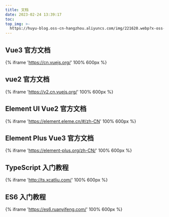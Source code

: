 ```yaml
---
title: 文档
date: 2023-02-24 13:39:17
toc:
top_img: >-
  https://huyu-blog.oss-cn-hangzhou.aliyuncs.com/img/221620.webp?x-oss-process=style/huyu
---
```


## Vue3 官方文档

{% iframe 'https://cn.vuejs.org/' 100% 600px %}

## vue2 官方文档

{% iframe 'https://v2.cn.vuejs.org/' 100% 600px %}

## Element UI Vue2 官方文档

{% iframe 'https://element.eleme.cn/#/zh-CN' 100% 600px %}

## Element Plus Vue3 官方文档

{% iframe 'https://element-plus.org/zh-CN/' 100% 600px %}

## TypeScript 入门教程

{% iframe 'http://ts.xcatliu.com/' 100% 600px %}

## ES6 入门教程

{% iframe 'https://es6.ruanyifeng.com/' 100% 600px %}